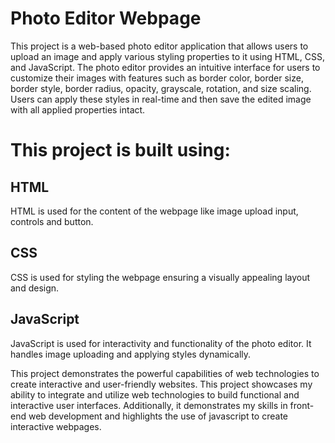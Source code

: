 # Photo Editor Webpage
This project is a web-based photo editor application that allows users to upload an image and apply various styling properties to it using HTML, CSS, and JavaScript. The photo editor provides an intuitive interface for users to customize their images with features such as border color, border size, border style, border radius, opacity, grayscale, rotation, and size scaling. Users can apply these styles in real-time and then save the edited image with all applied properties intact.

# This project is built using:
## HTML
HTML is used for the content of the webpage like image upload input, controls and button.
## CSS
CSS is used for styling the webpage ensuring a visually appealing layout and design.
## JavaScript
JavaScript is used for interactivity and functionality of the photo editor. It handles image uploading and applying styles dynamically.

This project demonstrates the powerful capabilities of web technologies to create interactive and user-friendly websites.
This project showcases my ability to integrate and utilize web technologies to build functional and interactive user interfaces. 
Additionally, it demonstrates my skills in front-end web development and highlights the use of javascript to create interactive webpages.